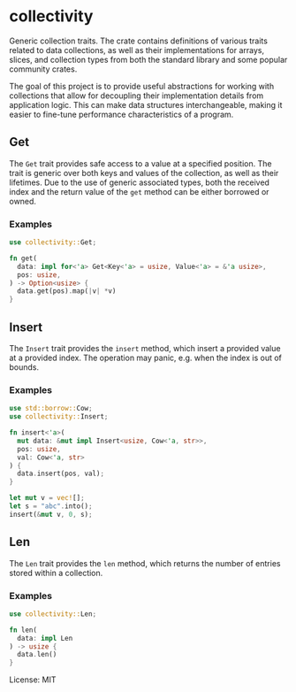 # collectivity

Generic collection traits. The crate contains definitions of various traits related to data collections, as well as their implementations for arrays, slices, and collection types from both the standard library and some popular community crates.

The goal of this project is to provide useful abstractions for working with collections that allow for decoupling their implementation details from application logic. This can make data structures interchangeable, making it easier to fine-tune performance characteristics of a program.

## Get

The `Get` trait provides safe access to a value at a specified position. The trait is generic over both keys and values of the collection, as well as their lifetimes. Due to the use of generic associated types, both the received index and the return value of the `get` method can be either borrowed or owned.

### Examples
```rust
use collectivity::Get;

fn get(
  data: impl for<'a> Get<Key<'a> = usize, Value<'a> = &'a usize>,
  pos: usize,
) -> Option<usize> {
  data.get(pos).map(|v| *v)
}
```

## Insert

The `Insert` trait provides the `insert` method, which insert a provided value at a provided index. The operation may panic, e.g. when the index is out of bounds.

### Examples
```rust
use std::borrow::Cow;
use collectivity::Insert;

fn insert<'a>(
  mut data: &mut impl Insert<usize, Cow<'a, str>>,
  pos: usize,
  val: Cow<'a, str>
) {
  data.insert(pos, val);
}

let mut v = vec![];
let s = "abc".into();
insert(&mut v, 0, s);
```

## Len

The `Len` trait provides the `len` method, which returns the number of entries stored within a collection.

### Examples
```rust
use collectivity::Len;

fn len(
  data: impl Len
) -> usize {
  data.len()
}
```

License: MIT
